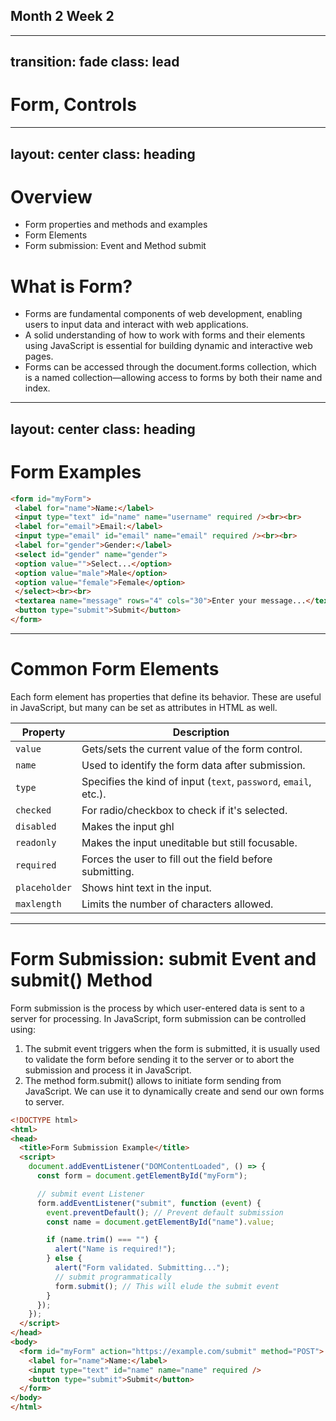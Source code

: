 ## Month 2 Week 2
---
transition: fade
class: lead
---

# Form, Controls

---
layout: center
class: heading
---
# Overview
- Form properties and methods and examples
- Form Elements
- Form submission: Event and  Method submit 

# What is Form?
- Forms are fundamental components of web development, enabling users to input data and interact with web applications. 
- A solid understanding of how to work with forms and their elements using JavaScript is essential for building dynamic and interactive web pages. 
- Forms can be accessed through the document.forms collection, which is a named collection—allowing access to forms by both their name and index.

---
layout: center
class: heading
---

# Form Examples

```html
<form id="myForm">
 <label for="name">Name:</label>
 <input type="text" id="name" name="username" required /><br><br>
 <label for="email">Email:</label>
 <input type="email" id="email" name="email" required /><br><br>
 <label for="gender">Gender:</label>
 <select id="gender" name="gender">
 <option value="">Select...</option>
 <option value="male">Male</option>
 <option value="female">Female</option>
 </select><br><br>
 <textarea name="message" rows="4" cols="30">Enter your message...</textarea><br><br>
 <button type="submit">Submit</button>
</form>
```     

---

# Common Form Elements
Each form element has properties that define its behavior. These are useful in JavaScript, but many can be set as attributes in HTML as well.

| Property      | Description                                                      |
| ------------- | ---------------------------------------------------------------- |
| `value`       | Gets/sets the current value of the form control.                 |
| `name`        | Used to identify the form data after submission.                 |
| `type`        | Specifies the kind of input (`text`, `password`, `email`, etc.). |
| `checked`     | For radio/checkbox to check if it's selected.                    |
| `disabled`    | Makes the input ghl        |
| `readonly`    | Makes the input uneditable but still focusable.                  |
| `required`    | Forces the user to fill out the field before submitting.         |
| `placeholder` | Shows hint text in the input.                                    |
| `maxlength`   | Limits the number of characters allowed.                         |

---

# Form Submission: submit Event and submit() Method
Form submission is the process by which user-entered data is sent to a server for processing. In JavaScript, form submission can be controlled using:

1. The submit event triggers when the form is submitted, it is usually used to validate the form before sending it to the server or to abort the submission and process it in JavaScript.
2. The method form.submit() allows to initiate form sending from JavaScript. We can use it to dynamically create and send our own forms to server.

```html
<!DOCTYPE html>
<html>
<head>
  <title>Form Submission Example</title>
  <script>
    document.addEventListener("DOMContentLoaded", () => {
      const form = document.getElementById("myForm");

      // submit event Listener
      form.addEventListener("submit", function (event) {
        event.preventDefault(); // Prevent default submission
        const name = document.getElementById("name").value;

        if (name.trim() === "") {
          alert("Name is required!");
        } else {
          alert("Form validated. Submitting...");
          // submit programmatically
          form.submit(); // This will elude the submit event
        }
      });
    });
  </script>
</head>
<body>
  <form id="myForm" action="https://example.com/submit" method="POST">
    <label for="name">Name:</label>
    <input type="text" id="name" name="name" required />
    <button type="submit">Submit</button>
  </form>
</body>
</html>
```